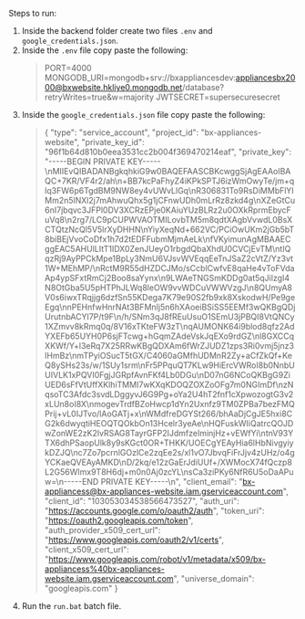 Steps to run:

1. Inside the backend folder create two files `.env` and `google_credentials.json`.
2. Inside the `.env` file copy paste the following:
   >PORT=4000
    MONGODB_URI=mongodb+srv://bxappliancesdev:appliancesbx2000@bxwebsite.hkliye0.mongodb.net/database?retryWrites=true&w=majority
    JWTSECRET=supersecuresecret
3. Inside the `google_credentials.json` file copy paste the following:
    >{
    "type": "service_account",
    "project_id": "bx-appliances-website",
    "private_key_id": "96f1b64d810b0eea3531cc2b004f369470214eaf",
    "private_key": "-----BEGIN PRIVATE KEY-----\nMIIEvQIBADANBgkqhkiG9w0BAQEFAASCBKcwggSjAgEAAoIBAQC+7KR/VF4r2/ah\n+BB7kcPaFhyZ4iKPkSPTJ6izWmOwyTe/jm+qlq3FW6p6TgdBM9NW8ey4vUWvLlGq\nR306831To9RsDiMMbFlYIMm2n5lNXl2j7mAhwuQhx5g1jCFnwUDh0mLrRz8zkd4g\nXZeGtCu6nI7jbqvc3JFPl0DV3XCRzEPje0KAiuYUzBLRz2u0OXkRprmEbycFuVq8\n2rg7/LC9pCUPWVAOTMILovbTM5m8qdtXAgbVvwdL0BsXCTQtzNcQl5V5lrXyDHHN\nYiyXeqNd+662VC/PCiOwUKm2jGb5bT8biBEjVvoCoDfx1h7d2tEDFFubmMjmAeLk\nfVKyimunAgMBAAECggEAC5AHUlLItT1IDX0ZenJUeyO1rbgdQbaXhdU0CVCjEvTM\ntIQqzRj9AyPPCkMpe1BpLy3NmU6VJsvWVEqqEeTnJSaZ2cVtZ/Yz3vt1W+MEhMP/\nRctM9R55dHZDCJMo/sCcblCwfvE8qaHe4vToFVdaAp4ypSFxtRmCj2Boo8saYynx\n9LWAeTNGSmKDDg0at5qJilzgI4N8OtGba5U5pHTPhJLWq8leOW9vvWDCuVWWVzgJ\n8QUmyA8V0s6iwxTRqjjg6dzfSn55KDega7K79e90S2fb9xk8XskodwH/Pe9geEgq\nnPEHnfwHnrNAt3BFMnIj5n6hXAoeiBSiSS5EEMf3wQKBgQDjUrutnbACYI7P/t9F\n/h/SNm3qJ8fREuUsuO1SEmU3jPBQI8VtQNCy1XZmvv8kRmq0q/8V16xTKteFW3zT\nqAUMONK64i9blod8qfz2AdYXEFb65UYH0P6sjFTcwg+hGqmZAdeVskJqEXo9rdGZ\nl8GXCCqXKWf/Y+l3eRq7X25RRwKBgQDXAm6fWrZJUDZ1zps3Ri0vmj5jnz3lHmBz\nmTPyiOSucT5tGX/C4060aGMfhUDMnR2Zy+aCfZkQf+KeQ8ySHs23s/w/1SUy1srm\nFr5PPquQT7KLw9HiErcVWRoI8b0NnbUUIVLK1xPQVI0FgjJGRpfAvnFKf4Lb0DGu\nD07nG6NCoQKBgG9ZiUED6sFfVtUffXKlhiTMMI7wKXqKDOQZOXZoOFg7m0NGImDf\nzNqsoTC3Afdc3svdLDggyvJ6G9Pg+oYa2U4hT2fnf1cXpwozogtG3v2xLUn8oI8X\nmogevTrdfBZoHwcp1dYn2Uxnfz9TM0ZPBa7bezFMQPrij+vL0IJTvo/lAoGATj+x\nWMdfreDGYSt266/bhAaDjCgJE5hxi8CG2k6dwyqtiHEOQTQOkbOn13Hcelr3yeAe\nHQFuskWIiQatrcQOJDwZonWE2zK2lvRSAG8TayrGFP2IJdmfzeIminjHz+vEWfYi\ntnV93YTX6dhPSaopUlk8y9sKGct0OR+THKK/UOECgYEAyHia6lHbNivgyiykDZJQ\nc7Zo7pcrnlGOzlCe2zqEe2s/xl1vO7JbvqFiFrJjv4zUHz/o4gYCKaeQVEAyAMKD\nD/2kq/e12zGaErJdiUUf+/XWMocX74fQczp8L2G56WImx9T8H6dj+m0n0Aj0zcYL\nsCa3ziPKy6NfR6U5oDaAPuw=\n-----END PRIVATE KEY-----\n",
    "client_email": "bx-appliancess@bx-appliances-website.iam.gserviceaccount.com",
    "client_id": "103053034538566473527",
    "auth_uri": "https://accounts.google.com/o/oauth2/auth",
    "token_uri": "https://oauth2.googleapis.com/token",
    "auth_provider_x509_cert_url": "https://www.googleapis.com/oauth2/v1/certs",
    "client_x509_cert_url": "https://www.googleapis.com/robot/v1/metadata/x509/bx-appliancess%40bx-appliances-website.iam.gserviceaccount.com",
    "universe_domain": "googleapis.com"
  }
4. Run the `run.bat` batch file.